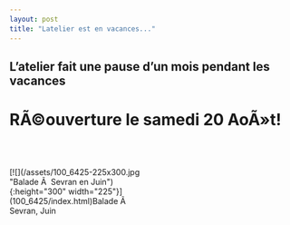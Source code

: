 ```yaml
---
layout: post
title: "Latelier est en vacances..."
---
```



<h2>L’atelier fait une pause d’un mois pendant les vacances</h2>
<h1>RÃ©ouverture le samedi 20 AoÃ»t!</h1>
<br/>
<br/>


<dl class="wp-caption aligncenter" id="attachment_367" style="width: 235px;">
<dt class="wp-caption-dt">[![](/assets/100_6425-225x300.jpg "Balade Ã  Sevran en Juin"){:height="300" width="225"}](100_6425/index.html)Balade Ã  Sevran, Juin</dt></dl>
